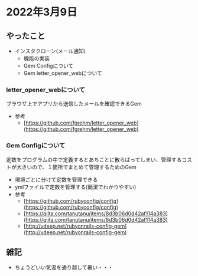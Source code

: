 # 2022年3月9日
## やったこと
- インスタクローン(メール通知)
  - 機能の実装
  - Gem Configについて
  - Gem letter_opener_webについて

### letter_opener_webについて

ブラウザ上でアプリから送信したメールを確認できるGem

- 参考
    - [https://github.com/fgrehm/letter_opener_web](https://github.com/fgrehm/letter_opener_web)

### Gem Configについて

定数をプログラムの中で定義するとあちことに散らばってしまい、管理するコストが大きいので、１箇所でまとめて管理するためのGem

- 環境ごとに分けて定数を管理できる
- ymlファイルで定数を管理する(簡潔でわかりやすい)
- 参考
    - [https://github.com/rubyconfig/config](https://github.com/rubyconfig/config)
    - [https://qiita.com/tanutanu/items/8d3b06d0d42af114a383](https://qiita.com/tanutanu/items/8d3b06d0d42af114a383)
    - [http://vdeep.net/rubyonrails-config-gem](http://vdeep.net/rubyonrails-config-gem)
## 雑記
- ちょうどいい気温を通り越して暑い・・・
